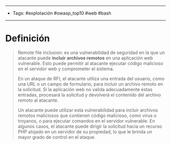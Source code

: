 ------------------
- Tags: #explotación #owasp_top10 #web #bash 
-------------------------
# Definición

> Remote file inclusion: es una vulnerabilidad de seguridad en la que un atacante puede **incluir** **archivos remotos** en una aplicación web vulnerable. Esto puede permitir al atacante ejecutar código malicioso en el servidor web y comprometer el sistema.
> 
> En un ataque de RFI, el atacante utiliza una entrada del usuario, como una URL o un campo de formulario, para incluir un archivo remoto en la solicitud. Si la aplicación web no valida adecuadamente estas entradas, procesará la solicitud y devolverá el contenido del archivo remoto al atacante.
> 
> Un atacante puede utilizar esta vulnerabilidad para incluir archivos remotos maliciosos que contienen código malicioso, como virus o troyanos, o para ejecutar comandos en el servidor vulnerable. En algunos casos, el atacante puede dirigir la solicitud hacia un recurso PHP alojado en un servidor de su propiedad, lo que le brinda un mayor grado de control en el ataque.

